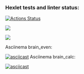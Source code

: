 ### Hexlet tests and linter status:
[![Actions Status](https://github.com/SergeiPankratov/python-project-lvl1/workflows/hexlet-check/badge.svg)](https://github.com/SergeiPankratov/python-project-lvl1/actions)

<a href="https://codeclimate.com/github/codeclimate/codeclimate/maintainability"><img src="https://api.codeclimate.com/v1/badges/a99a88d28ad37a79dbf6/maintainability" /></a>

<a href="https://codeclimate.com/github/codeclimate/codeclimate/test_coverage"><img src="https://api.codeclimate.com/v1/badges/a99a88d28ad37a79dbf6/test_coverage" /></a>

Asciinema brain_even:

[![asciicast](https://asciinema.org/a/9fMxH07WAFlFctIFMMSH5nw4i.svg)](https://asciinema.org/a/9fMxH07WAFlFctIFMMSH5nw4i)
Asciinema brain_calc:

[![asciicast](https://asciinema.org/a/xxusznJgUC4sVWcr0RbPvPMxI.svg)](https://asciinema.org/a/xxusznJgUC4sVWcr0RbPvPMxI)
